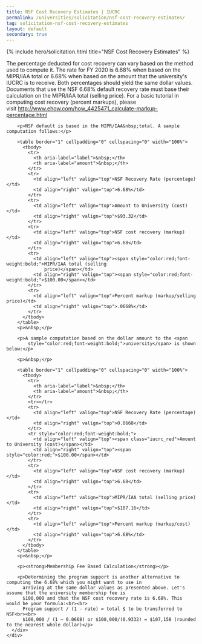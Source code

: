 ```yaml
---
title: NSF Cost Recovery Estimates | IUCRC
permalink: /universities/solicitation/nsf-cost-recovery-estimates/
tag: solicitation-nsf-cost-recovery-estimates
layout: default
secondary: true
---
```


{% include hero/solicitation.html title="NSF Cost Recovery Estimates" %}

  <div class="content-block">
    <div class="container">
      <div class="content-block__inner">
        <p>The percentage deducted for cost recovery can vary based on the method used to compute it. The rate for FY
          2020 is 6.68% when based on the MIPR/IAA total or 6.68% when based on the amount that the university's IUCRC
          is to receive. Both percentages should yield the same dollar values. Documents that use the NSF 6.68% default
          recovery rate must base their calculation on the MIPR/IAA total (selling price). For a basic tutorial in
          computing cost recovery (percent markups), please visit&nbsp;<a
            href="https://www.nsf.gov/cgi-bin/good-bye?http://www.ehow.com/how_4425471_calculate-markup-percentage.html">http://www.ehow.com/how_4425471_calculate-markup-percentage.html</a>
        </p>

        <p>NSF default is based in the MIPR/IAA&nbsp;total. A sample computation follows:</p>

        <table border="1" cellpadding="0" cellspacing="0" width="100%">
          <tbody>
            <tr>
              <th aria-label="label">&nbsp;</th>
              <th aria-label="amount">&nbsp;</th>
            </tr>
            <tr>
              <td align="left" valign="top">NSF Recovery Rate (percentage)</td>
              <td align="right" valign="top">6.68%</td>
            </tr>
            <tr>
              <td align="left" valign="top">Amount to University (cost)</td>
              <td align="right" valign="top">$93.32</td>
            </tr>
            <tr>
              <td align="left" valign="top">NSF cost recovery (markup)</td>
              <td align="right" valign="top">6.68</td>
            </tr>
            <tr>
              <td align="left" valign="top"><span style="color:red;font-weight:bold;">MIPR/IAA total (selling
                  price)</span></td>
              <td align="right" valign="top"><span style="color:red;font-weight:bold;">$100.00</span></td>
            </tr>
            <tr>
              <td align="left" valign="top">Percent markup (markup/selling price)</td>
              <td align="right" valign="top">.0668%</td>
            </tr>
          </tbody>
        </table>
        <p>&nbsp;</p>

        <p>A sample computation based on the dollar amount to the <span
            style="color:red;font-weight:bold;">university</span> is shown below:</p>

        <p>&nbsp;</p>

        <table border="1" cellpadding="0" cellspacing="0" width="100%">
          <tbody>
            <tr>
              <th aria-label="label">&nbsp;</th>
              <th aria-label="amount">&nbsp;</th>
            </tr>
            <tr></tr>
            <tr>
              <td align="left" valign="top">NSF Recovery Rate (percentage)</td>
              <td align="right" valign="top">0.0668</td>
            </tr>
            <tr style="color:red;font-weight:bold;">
              <td align="left" valign="top"><span class="iucrc_red">Amount to University (cost)</span></td>
              <td align="right" valign="top"><span style="color:red;">$100.00</span></td>
            </tr>
            <tr>
              <td align="left" valign="top">NSF cost recovery (markup)</td>
              <td align="right" valign="top">6.68</td>
            </tr>
            <tr>
              <td align="left" valign="top">MIPR/IAA total (selling price)</td>
              <td align="right" valign="top">$107.16</td>
            </tr>
            <tr>
              <td align="left" valign="top">Percent markup (markup/cost)</td>
              <td align="right" valign="top">6.68%</td>
            </tr>
          </tbody>
        </table>
        <p>&nbsp;</p>

        <p><strong>Membership Fee Based Calculation</strong></p>

        <p>Determining the program support is another alternative to computing the 6.68% which you might want to use in
          arriving at the same dollar values as presented above. Let's assume that the university membership fee is
          $100,000 and that the NSF cost recovery rate is 6.68%. This would be your formula:<br><br>
          Program support / (1 - rate) = total $ to be transferred to NSF<br><br>
          $100,000 / (1 – 0.0668) or $100,000/(0.9332) = $107,158 (rounded to the nearest whole dollar)</p>
      </div>
    </div>
  </div>